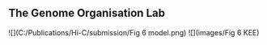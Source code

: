 ## The Genome Organisation Lab

![](C:/Publications/Hi-C/submission/Fig 6 model.png)
![](images/Fig 6 KEE)
